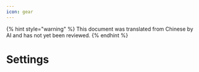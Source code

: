 ```yaml
---
icon: gear
---
```


{% hint style="warning" %}
This document was translated from Chinese by AI and has not yet been reviewed.
{% endhint %}

# Settings